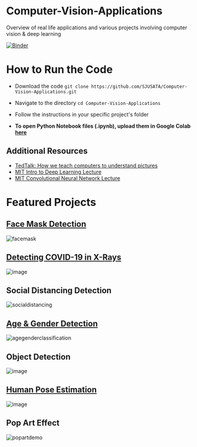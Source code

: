 # Computer-Vision-Applications
Overview of real life applications and various projects involving computer vision &amp; deep learning 

[![Binder](https://mybinder.org/badge_logo.svg)](https://mybinder.org/v2/gh/SJUSATA/Computer-Vision-Applications/HEAD)


# How to Run the Code 
  - Download the code `git clone https://github.com/SJUSATA/Computer-Vision-Applications.git`

  - Navigate to the directory `cd Computer-Vision-Applications`
  
  - Follow the instructions in your specific project's folder 

  - **To open Python Notebook files (.ipynb), upload them in Google Colab [here](https://colab.research.google.com/notebooks/intro.ipynb#recent=true)**

## Additional Resources 

  - [TedTalk: How we teach computers to understand pictures](https://www.youtube.com/watch?v=40riCqvRoMs)
  - [MIT Intro to Deep Learning Lecture](https://www.youtube.com/watch?v=njKP3FqW3Sk)
  - [MIT Convolutional Neural Network Lecture](https://www.youtube.com/watch?v=iaSUYvmCekI)

# Featured Projects 

## [Face Mask Detection](https://github.com/SJUSATA/Computer-Vision-Applications/tree/main/Face%20Mask%20Detection) 
![facemask](https://user-images.githubusercontent.com/43652410/100527507-11057c80-31a1-11eb-9911-bb58f60c99a5.gif)

## [Detecting COVID-19 in X-Rays](https://github.com/SJUSATA/Computer-Vision-Applications/tree/main/COVID-19%20X-Ray%20Classification) 
![image](https://user-images.githubusercontent.com/43652410/100555202-da466980-3267-11eb-867b-87a40f70a275.png)

## Social Distancing Detection 
![socialdistancing](https://user-images.githubusercontent.com/43652410/100527521-33979580-31a1-11eb-9e30-c59deb6b955b.gif)

## [Age & Gender Detection](https://github.com/SJUSATA/Computer-Vision-Applications/tree/main/Age%20%26%20Gender%20Detection)
![agegenderclassification](https://user-images.githubusercontent.com/43652410/100788476-1eaa4480-33e3-11eb-81c7-6dde10b4491f.jpg)

## Object Detection
![image](https://user-images.githubusercontent.com/43652410/100557085-be959000-3274-11eb-849b-b61734f06e56.png)

## [Human Pose Estimation](https://github.com/SJUSATA/Computer-Vision-Applications/tree/main/Pose%20Estimation)

![image](https://user-images.githubusercontent.com/43652410/104680643-5e409d80-56be-11eb-9ff5-dd5b6f241437.png)

## Pop Art Effect
![popartdemo](https://user-images.githubusercontent.com/43652410/100557059-91e17880-3274-11eb-9c9b-d56a55900d1d.png)
